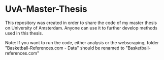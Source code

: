 # UvA-Master-Thesis
This repository was created in order to share the code of my master thesis on University of Amsterdam. Anyone can use it to further develop methods used in this thesis.

Note: If you want to run the code, either analysis or the webscraping, folder "Basketball-References.com - Data" should be renamed to "Basketball-references.com"
